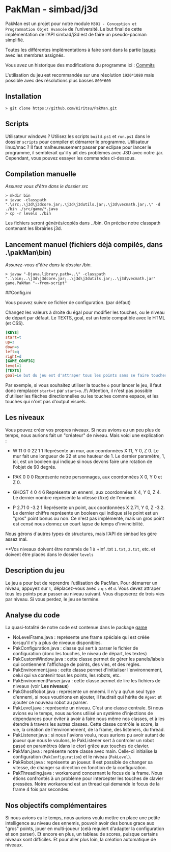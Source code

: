 # PakMan - simbad/j3d

PakMan est un projet pour notre module `M301 - Conception et Programmation Objet Avancée` de l'université. Le but final de cette implémentation de l'API simbad/j3d est de faire un pseudo-pacman simplifié.

Toutes les différentes implémentations à faire sont dans la partie [Issues](https://github.com/Kiritsu/PakMan/issues) avec les membres assignés.

Vous avez un historique des modifications du programme ici : [Commits](https://github.com/Kiritsu/pakMan/commits/master)

L'utilisation du jeu est recommandée sur une résolution `1920*1080` mais possible avec des résolutions plus basses `800*600`

## Installation

```
> git clone https://github.com/Kiritsu/PakMan.git
```

## Scripts 

Utilisateur windows ? Utilisez les scripts `build.ps1` et `run.ps1` dans le dossier `scripts` pour compiler et démarrer le programme.
Utilisateur linux/mac ? Il faut malheureusement passer par eclipse pour lancer le programme, il semblerait qu'il y ait des problèmes avec J3D avec notre .jar. Cependant, vous pouvez essayer les commandes ci-dessous.

## Compilation manuelle

*Assurez vous d'être dans le dossier src*

```
> mkdir bin
> javac -classpath ".\src;.\j3d\j3dcore.jar;.\j3d\j3dutils.jar;.\j3d\vecmath.jar;.\" -d ./bin ./src/game/*.java
> cp -r levels ./bin
```

Les fichiers seront générés/copiés dans ../bin. On précise notre classpath contenant les librairies j3d.

## Lancement manuel (fichiers déjà compilés, dans .\pakMan\bin)

*Assurez-vous d'être dans le dossier /bin.*

```
> javaw "-Djava.library.path=..\" -classpath "..\bin;..\j3d\j3dcore.jar;..\j3d\j3dutils.jar;..\j3d\vecmath.jar" game.PakMan "--from-script"
```

##Config.ini

Vous pouvez suivre ce fichier de configuration. (par défaut)

Changez les valeurs à droite du égal pour modifier les touches, ou le niveau de départ par défaut. Le TEXTS, goal, est un texte compatible avec le HTML (et CSS).

```ini
[KEYS]
start=t
up=z
down=s
left=q
right=d
[GAME_CONFIG]
level=1
[TEXTS]
goal=Le but du jeu est d'attraper tous les points sans se faire toucher par les robots ennemis.<br/><br/>Vous disposez de trois vies par niveau. Lorsque vous perdez vos trois vies, le jeu se ferme.<br/>Vous perdez une vie lorsque vous provoquez une collision avec un ennemi.<br/>À ce moment là, vous êtes retéléportés au point de départ. Le robot aussi.<br/>Les robots peuvent avoir des vitesses différentes et sont représentés en blanc.<br/><br/><br/>Le jeu a été réalisé par Allan, Gauthier et Rémi.<br/><br/>
```

Par exemple, si vous souhaitez utiliser la touche `o` pour lancer le jeu, il faut donc remplacer `start=t` par `start=o`. /!\ Attention, il n'est pas possible d'utiliser les flèches directionnelles ou les touches comme espace, et les touches qui n'ont pas d'output visuels.

## Les niveaux

Vous pouvez créer vos propres niveaux. Si nous avions eu un peu plus de temps, nous aurions fait un "créateur" de niveau. Mais voici une explication :

* W 11 0 0 22 1 1
Représente un mur, aux coordonnées X 11, Y 0, Z 0. Le mur fait une longueur de 22 et une hauteur de 1. Le dernier paramètre, 1, ici, est un booleen qui indique si nous devons faire une rotation de l'objet de 90 degrés.

* PAK 0 0 0
Représente notre personnages, aux coordonnées X 0, Y 0 et Z 0.

* GHOST 4 0 4 6
Représente un ennemi, aux coordonnées X 4, Y 0, Z 4. Le dernier nombre représente la vitesse (fixe) de l'ennemi.

* P 2.71 0 -3.2 1
Représente un point, aux coordonnées X 2.71, Y 0, Z -3.2. Le dernier chiffre représente un booleen qui indique si le point est un "gros" point bonus ou non. Ce n'est pas implémenté, mais un gros point est censé nous donnez un court lapse de temps d'invincibilité.

Nous gérons d'autres types de structures, mais l'API de simbad les gère assez mal.

**Vos niveaux doivent être nommés de 1 à +inf .txt `1.txt`, `2.txt`, etc. et doivent être placés dans le dossier `levels`

## Description du jeu

Le jeu a pour but de reprendre l'utilisation de PacMan. Pour démarrer un niveau, appuyez sur `t`, déplacez-vous avec `z` `q` `s` et `d`. Vous devez attraper tous les points pour passer au niveau suivant. Vous disposerez de trois vies par niveau. Si vous perdez, le jeu se termine.

## Analyse du code

La quasi-totalité de notre code est contenue dans le package [game](https://github.com/Kiritsu/pakMan/tree/master/src/game)

* NoLevelFrame.java : représente une frame spéciale qui est créée lorsqu'il n'y a plus de niveaux disponibles.
* PakConfiguration.java : classe qui sert à parser le fichier de configuration (donc les touches, le niveau de départ, les textes)
* PakCustomWindow.java : cette classe permet de gérer les panels/labels qui contiennent l'affichage de points, des vies, et des règles.
* PakEnvironment.java : cette classe permet d'initialiser l'environnement, celui qui va contenir tous les points, les robots, etc.
* PakEnvironmentParser.java : cette classe permet de lire les fichiers de niveaux (voir **Les niveaux**)
* PakGhostRobot.java : représente un ennemi. Il n'y a qu'un seul type d'ennemi, si nous voudrions en ajouter, il faudrait qui hérite de `Agent` et ajouter ce nouveau robot au parser.
* PakLevel.java : représente un niveau. C'est une classe centrale. Si nous avions eu le temps, nous aurions utilisé un système d'injections de dépendances pour éviter à avoir à faire nous même nos classes, et à les étendre à travers les autres classes. Cette classe contrôle le score, la vie, la création de l'environnement, de la frame, des listeners, du thread.
* PakListener.java : si nous l'avions voulu, nous aurions pu avoir autant de joueur que nous le voulons, le PakListener sert à controler un robot passé en paramètres (dans le ctor) grâce aux touches de clavier.
* PakMan.java : représente notre classe avec main. Celle-ci initialise la configuration (`PakConfiguration`) et le niveau (`PakLevel`).
* PakRobot.java : représente un joueur. Il est possible de changer sa vitesse, de changer sa direction en fonction de la configuration.
* PakThreading.java : workaround concernant le focus de la frame. Nous étions confrontés à un problème pour intercepter les touches de clavier pressées. Notre workaround est un thread qui demande le focus de la frame 4 fois par secondes.

## Nos objectifs complémentaires

Si nous avions eu le temps, nous aurions voulu mettre en place une petite intelligence au niveau des ennemis, pouvoir avoir des bonus grace aux "gros" points, jouer en multi-joueur (celà requiert d'adapter la configuration et son parser). Et encore en plus, un tableau de scores, puisque certains niveaux sont difficiles. Et pour aller plus loin, la création automatique de niveaux.
